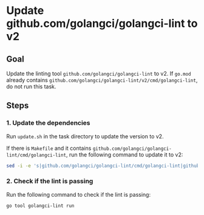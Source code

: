 # Update github.com/golangci/golangci-lint to v2

## Goal

Update the linting tool `github.com/golangci/golangci-lint` to v2.
If `go.mod` already contains `github.com/golangci/golangci-lint/v2/cmd/golangci-lint`, do not run this task.

## Steps

### 1. Update the dependencies

Run `update.sh` in the task directory to update the version to v2.

If there is `Makefile` and it contains `github.com/golangci/golangci-lint/cmd/golangci-lint`, run the following command to update it to v2:

```bash
sed -i -e 's|github.com/golangci/golangci-lint/cmd/golangci-lint|github.com/golangci/golangci-lint/v2/cmd/golangci-lint|g' Makefile
```

### 2. Check if the lint is passing

Run the following command to check if the lint is passing:

```bash
go tool golangci-lint run
```
